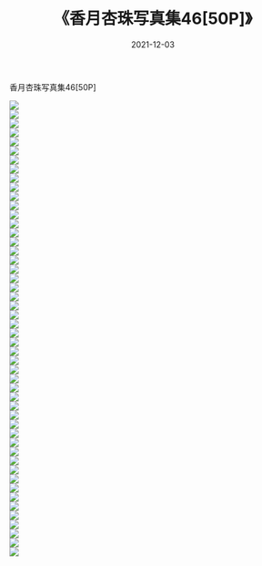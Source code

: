 ﻿---
layout: post
title:  《香月杏珠写真集46[50P]》
date:   2021-12-03
img: http://img.660000.xyz/Sharelink/性感/2021/香月杏珠写真集46[50P]/000.jpg
categories: [美女, 清纯, 唯美]
---

香月杏珠写真集46[50P]

  ![](http://img.660000.xyz/Sharelink/性感/2021/香月杏珠写真集46[50P]/001.jpg) <br> ![](http://img.660000.xyz/Sharelink/性感/2021/香月杏珠写真集46[50P]/002.jpg) <br> ![](http://img.660000.xyz/Sharelink/性感/2021/香月杏珠写真集46[50P]/003.jpg) <br> ![](http://img.660000.xyz/Sharelink/性感/2021/香月杏珠写真集46[50P]/004.jpg) <br> ![](http://img.660000.xyz/Sharelink/性感/2021/香月杏珠写真集46[50P]/005.jpg) <br> ![](http://img.660000.xyz/Sharelink/性感/2021/香月杏珠写真集46[50P]/006.jpg) <br> ![](http://img.660000.xyz/Sharelink/性感/2021/香月杏珠写真集46[50P]/007.jpg) <br> ![](http://img.660000.xyz/Sharelink/性感/2021/香月杏珠写真集46[50P]/008.jpg) <br> ![](http://img.660000.xyz/Sharelink/性感/2021/香月杏珠写真集46[50P]/009.jpg) <br> ![](http://img.660000.xyz/Sharelink/性感/2021/香月杏珠写真集46[50P]/010.jpg) <br> ![](http://img.660000.xyz/Sharelink/性感/2021/香月杏珠写真集46[50P]/011.jpg) <br> ![](http://img.660000.xyz/Sharelink/性感/2021/香月杏珠写真集46[50P]/012.jpg) <br> ![](http://img.660000.xyz/Sharelink/性感/2021/香月杏珠写真集46[50P]/013.jpg) <br> ![](http://img.660000.xyz/Sharelink/性感/2021/香月杏珠写真集46[50P]/014.jpg) <br> ![](http://img.660000.xyz/Sharelink/性感/2021/香月杏珠写真集46[50P]/015.jpg) <br> ![](http://img.660000.xyz/Sharelink/性感/2021/香月杏珠写真集46[50P]/016.jpg) <br> ![](http://img.660000.xyz/Sharelink/性感/2021/香月杏珠写真集46[50P]/017.jpg) <br> ![](http://img.660000.xyz/Sharelink/性感/2021/香月杏珠写真集46[50P]/018.jpg) <br> ![](http://img.660000.xyz/Sharelink/性感/2021/香月杏珠写真集46[50P]/019.jpg) <br> ![](http://img.660000.xyz/Sharelink/性感/2021/香月杏珠写真集46[50P]/020.jpg) <br> ![](http://img.660000.xyz/Sharelink/性感/2021/香月杏珠写真集46[50P]/021.jpg) <br> ![](http://img.660000.xyz/Sharelink/性感/2021/香月杏珠写真集46[50P]/022.jpg) <br> ![](http://img.660000.xyz/Sharelink/性感/2021/香月杏珠写真集46[50P]/023.jpg) <br> ![](http://img.660000.xyz/Sharelink/性感/2021/香月杏珠写真集46[50P]/024.jpg) <br> ![](http://img.660000.xyz/Sharelink/性感/2021/香月杏珠写真集46[50P]/025.jpg) <br> ![](http://img.660000.xyz/Sharelink/性感/2021/香月杏珠写真集46[50P]/026.jpg) <br> ![](http://img.660000.xyz/Sharelink/性感/2021/香月杏珠写真集46[50P]/027.jpg) <br> ![](http://img.660000.xyz/Sharelink/性感/2021/香月杏珠写真集46[50P]/028.jpg) <br> ![](http://img.660000.xyz/Sharelink/性感/2021/香月杏珠写真集46[50P]/029.jpg) <br> ![](http://img.660000.xyz/Sharelink/性感/2021/香月杏珠写真集46[50P]/030.jpg) <br> ![](http://img.660000.xyz/Sharelink/性感/2021/香月杏珠写真集46[50P]/031.jpg) <br> ![](http://img.660000.xyz/Sharelink/性感/2021/香月杏珠写真集46[50P]/032.jpg) <br> ![](http://img.660000.xyz/Sharelink/性感/2021/香月杏珠写真集46[50P]/033.jpg) <br> ![](http://img.660000.xyz/Sharelink/性感/2021/香月杏珠写真集46[50P]/034.jpg) <br> ![](http://img.660000.xyz/Sharelink/性感/2021/香月杏珠写真集46[50P]/035.jpg) <br> ![](http://img.660000.xyz/Sharelink/性感/2021/香月杏珠写真集46[50P]/036.jpg) <br> ![](http://img.660000.xyz/Sharelink/性感/2021/香月杏珠写真集46[50P]/037.jpg) <br> ![](http://img.660000.xyz/Sharelink/性感/2021/香月杏珠写真集46[50P]/038.jpg) <br> ![](http://img.660000.xyz/Sharelink/性感/2021/香月杏珠写真集46[50P]/039.jpg) <br> ![](http://img.660000.xyz/Sharelink/性感/2021/香月杏珠写真集46[50P]/040.jpg) <br> ![](http://img.660000.xyz/Sharelink/性感/2021/香月杏珠写真集46[50P]/041.jpg) <br> ![](http://img.660000.xyz/Sharelink/性感/2021/香月杏珠写真集46[50P]/042.jpg) <br> ![](http://img.660000.xyz/Sharelink/性感/2021/香月杏珠写真集46[50P]/043.jpg) <br> ![](http://img.660000.xyz/Sharelink/性感/2021/香月杏珠写真集46[50P]/044.jpg) <br> ![](http://img.660000.xyz/Sharelink/性感/2021/香月杏珠写真集46[50P]/045.jpg) <br> ![](http://img.660000.xyz/Sharelink/性感/2021/香月杏珠写真集46[50P]/046.jpg) <br> ![](http://img.660000.xyz/Sharelink/性感/2021/香月杏珠写真集46[50P]/047.jpg) <br> ![](http://img.660000.xyz/Sharelink/性感/2021/香月杏珠写真集46[50P]/048.jpg) <br> ![](http://img.660000.xyz/Sharelink/性感/2021/香月杏珠写真集46[50P]/049.jpg) <br> ![](http://img.660000.xyz/Sharelink/性感/2021/香月杏珠写真集46[50P]/050.jpg) <br>